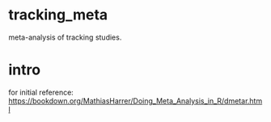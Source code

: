 # tracking_meta
meta-analysis of tracking studies. 



# intro 

for initial reference:
https://bookdown.org/MathiasHarrer/Doing_Meta_Analysis_in_R/dmetar.html

